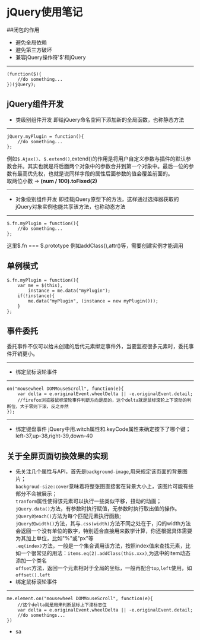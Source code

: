 # jQuery使用笔记
##闭包的作用
- 避免全局依赖
- 避免第三方破坏
- 兼容jQuery操作符'$'和jQuery
***
	(function($){
		//do something...
	})(jQuery);
## jQuery组件开发
- 类级别组件开发
即给jQuery命名空间下添加新的全局函数，也称静态方法
***
	jQuery.myPlugin = function(){
		//do something...
	};
例如`$.Ajax()`、`$.extend()`,extend()的作用是将用户自定义参数与插件的默认参数合并。其实也就是将后面两个对象中的参数合并到第一个对象中。最后一位的参数有最高优先权，也就是说同样字段的属性后面参数的值会覆盖前面的。<br>
取两位小数 -> **(num / 100).toFixed(2)**
***
- 对象级别组件开发
即挂载jQuery原型下的方法，这样通过选择器获取的jQuery对象实例也能共享该方法，也称动态方法
***
	$.fn.myPlugin = function(){
		//do something...
	};
这里$.fn === $.prototype
例如addClass(),attr()等，需要创建实例才能调用
## 单例模式
	$.fn.myPlugin = function(){
		var me = $(this),
			instance = me.data("myPlugin");
		if(!instance){
			me.data("myPlugin", (instance = new myPlugin()));
		}
	};
## 事件委托
委托事件不仅可以给未创建的后代元素绑定事件外，当要监视很多元素时，委托事件开销更小。
***
- 绑定鼠标滚轮事件
*** 
	on("mousewheel DOMMouseScroll", function(e){
		var delta = e.originalEvent.wheelDelta || -e.originalEvent.detail;
		//firefox浏览器鼠标滚轮事件判断方向是反的，这个delta就是鼠标滚轮上下滚动的判断位，大于零则下滚，反之亦然
	});
***
- 绑定键盘事件
jQuery中用.witch属性和.keyCode属性来确定按下了哪个键；left-37,up-38,right-39,down-40
## 关于全屏页面切换效果的实现
- 先关注几个属性与API，首先是`background-image`,用来规定该页面的背景图片；<br>`backgroud-size:cover`意味着将整张图直接套在背景大小上，该图片可能有些部分不会被展示；<br>`tranform`属性使得该元素可以执行一些类似平移，扭动的动画；<br>`jQuery.data()`方法，有参数时执行赋值，无参数时执行取出值的操作。<br>`jQuery的each()`方法为每个匹配元素执行函数;<br>`jQuery的width()`方法，其与`.css(width)`方法不同之处在于，jQ的width方法会返回一个没有单位的数字，特别适合直接用来数学计算，你还根据具体需要为其加上单位，比如"%"或"px"等<br>`.eq(index)`方法，一般是一个集合调用该方法，按照index值来查找元素，比如一个很常见的用法：`items.eq(2).addClass(this.xxx)`,为选中的item动态添加一个类名<br>`offset`方法，返回一个元素相对于全局的坐标，一般再配合`top`,`left`使用，如`offset().left`
- 绑定鼠标滚轮事件
***
	me.element.on("mousewheel DOMMouseScroll", function(e){
		//这个delta就是用来判断鼠标上下滚标志位
		var delta = e.originalEvent.wheelDelta || -e.originalEvent.detail;
		//do somethings...
	})
- sa